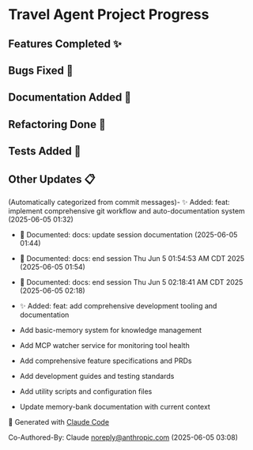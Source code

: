 # Travel Agent Project Progress

## Features Completed ✨

## Bugs Fixed 🐛

## Documentation Added 📝

## Refactoring Done 🔨

## Tests Added 🧪

## Other Updates 📋

(Automatically categorized from commit messages)- ✨ Added: feat: implement comprehensive git workflow and auto-documentation system (2025-06-05 01:32)
- 📝 Documented: docs: update session documentation (2025-06-05 01:44)
- 📝 Documented: docs: end session Thu Jun  5 01:54:53 AM CDT 2025 (2025-06-05 01:54)
- 📝 Documented: docs: end session Thu Jun  5 02:18:41 AM CDT 2025 (2025-06-05 02:18)
- ✨ Added: feat: add comprehensive development tooling and documentation

- Add basic-memory system for knowledge management
- Add MCP watcher service for monitoring tool health
- Add comprehensive feature specifications and PRDs
- Add development guides and testing standards
- Add utility scripts and configuration files
- Update memory-bank documentation with current context

🤖 Generated with [Claude Code](https://claude.ai/code)

Co-Authored-By: Claude <noreply@anthropic.com> (2025-06-05 03:08)
